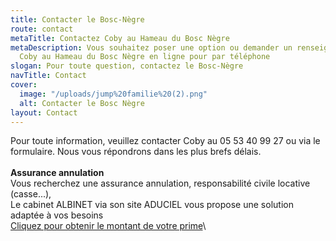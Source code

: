 ```yaml
---
title: Contacter le Bosc-Nègre
route: contact
metaTitle: Contactez Coby au Hameau du Bosc Nègre
metaDescription: Vous souhaitez poser une option ou demander un renseignement ? Contactez
  Coby au Hameau du Bosc Nègre en ligne pour par téléphone
slogan: Pour toute question, contactez le Bosc-Nègre
navTitle: Contact
cover:
  image: "/uploads/jump%20familie%20(2).png"
  alt: Contacter le Bosc Nègre
layout: Contact
---
```


Pour toute information, veuillez contacter Coby au 05 53 40 99 27 ou via le formulaire. Nous vous répondrons dans les plus brefs délais.\
\
**Assurance annulation**\
Vous recherchez une assurance annulation, responsabilité civile locative (casse...),\
Le cabinet ALBINET via son site ADUCIEL vous propose une solution adaptée à vos besoins\
[Cliquez pour obtenir le montant de votre prime](http://www.aduciel.fr/Particuliers/Vacances/adar-assurance-annulation-partenaires.aspx?id=641500)\
